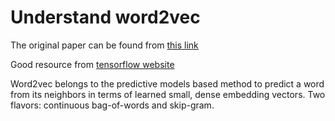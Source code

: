 # Understand word2vec

The original paper can be found from [this link][word2vecpaper]

Good resource from [tensorflow website][tf-resource]

Word2vec belongs to the predictive models based method to predict a word from its neighbors in terms of learned small, dense embedding vectors. Two flavors: continuous bag-of-words and skip-gram.

[word2vecpaper]: https://papers.nips.cc/paper/5021-distributed-representations-of-words-and-phrases-and-their-compositionality.pdf
[tf-resource]: https://www.tensorflow.org/tutorials/representation/word2vec